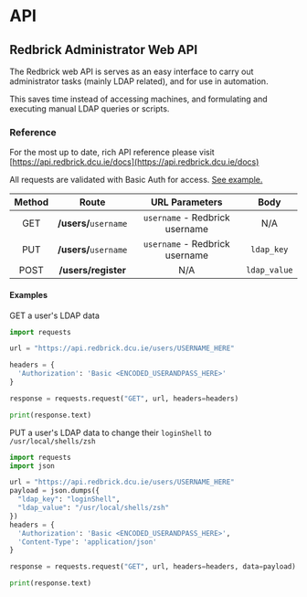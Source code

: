 # API

## Redbrick Administrator Web API

The Redbrick web API is serves as an easy interface to carry out administrator tasks (mainly LDAP related), and for use in automation. 

This saves time instead of accessing machines, and formulating and executing manual LDAP queries or scripts.

### Reference

For the most up to date, rich API reference please visit [https://api.redbrick.dcu.ie/docs](https://api.redbrick.dcu.ie/docs)

All requests are validated with Basic Auth for access. [See example.](https://docs.python-requests.org/en/master/user/authentication/#basic-authentication)


|   Method   |         Route          |           URL Parameters             |        Body       |
| :--------: | :--------------------: | :----------------------------------: | :---------------: |
|  GET       |  **/users/**`username` | `username` - Redbrick username       | N/A               |
|  PUT       |  **/users/**`username` | `username` - Redbrick username       | `ldap_key`   |
|  POST      |  **/users/register**   | N/A                                  | `ldap_value` |

#### Examples

GET a user's LDAP data
```python
import requests

url = "https://api.redbrick.dcu.ie/users/USERNAME_HERE"

headers = {
  'Authorization': 'Basic <ENCODED_USERANDPASS_HERE>'
}

response = requests.request("GET", url, headers=headers)

print(response.text)
```

PUT a user's LDAP data to change their `loginShell` to `/usr/local/shells/zsh`
```python
import requests
import json

url = "https://api.redbrick.dcu.ie/users/USERNAME_HERE"
payload = json.dumps({
  "ldap_key": "loginShell",
  "ldap_value": "/usr/local/shells/zsh"
})
headers = {
  'Authorization': 'Basic <ENCODED_USERANDPASS_HERE>',
  'Content-Type': 'application/json'
}

response = requests.request("GET", url, headers=headers, data=payload)

print(response.text)
```

&emsp;